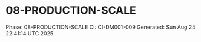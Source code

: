 # 08-PRODUCTION-SCALE
Phase: 08-PRODUCTION-SCALE
CI: CI-DM001-009
Generated: Sun Aug 24 22:41:14 UTC 2025
